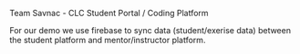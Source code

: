 Team Savnac - CLC Student Portal / Coding Platform

For our demo we use firebase to sync data (student/exerise data) between
the student platform and mentor/instructor platform.